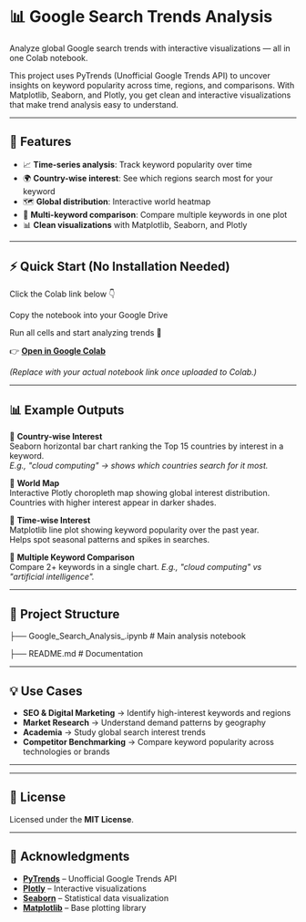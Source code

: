 # 📊 Google Search Trends Analysis

Analyze global Google search trends with interactive visualizations — all in one Colab notebook.

This project uses PyTrends (Unofficial Google Trends API) to uncover insights on keyword popularity across time, regions, and comparisons. With Matplotlib, Seaborn, and Plotly, you get clean and interactive visualizations that make trend analysis easy to understand.

---

## 🚀 Features
- 📈 **Time-series analysis**: Track keyword popularity over time  
- 🌍 **Country-wise interest**: See which regions search most for your keyword  
- 🗺️ **Global distribution**: Interactive world heatmap  
- 🔀 **Multi-keyword comparison**: Compare multiple keywords in one plot  
- 📊 **Clean visualizations** with Matplotlib, Seaborn, and Plotly  

---

## ⚡ Quick Start (No Installation Needed)

Click the Colab link below 👇

Copy the notebook into your Google Drive

Run all cells and start analyzing trends 🚀  

👉 [**Open in Google Colab**](https://colab.research.google.com/drive/1etdG73UEuqQZV-FCuFaBvotBuLbDtboZ?usp=sharing)  

*(Replace with your actual notebook link once uploaded to Colab.)*

---

## 📊 Example Outputs

🔹 **Country-wise Interest**  
Seaborn horizontal bar chart ranking the Top 15 countries by interest in a keyword.  
_E.g., "cloud computing" → shows which countries search for it most._

🔹 **World Map**  
Interactive Plotly choropleth map showing global interest distribution.  
Countries with higher interest appear in darker shades.  

🔹 **Time-wise Interest**  
Matplotlib line plot showing keyword popularity over the past year.  
Helps spot seasonal patterns and spikes in searches.  

🔹 **Multiple Keyword Comparison**  
Compare 2+ keywords in a single chart.
_E.g., "cloud computing" vs "artificial intelligence"._

---

## 📂 Project Structure
├── Google_Search_Analysis_.ipynb # Main analysis notebook

├── README.md # Documentation

---

## 💡 Use Cases
- **SEO & Digital Marketing** → Identify high-interest keywords and regions  
- **Market Research** → Understand demand patterns by geography  
- **Academia** → Study global search interest trends  
- **Competitor Benchmarking** → Compare keyword popularity across technologies or brands  

---
 

---

## 📜 License
Licensed under the **MIT License**.

---

## 🙌 Acknowledgments
- [**PyTrends**](https://github.com/GeneralMills/pytrends) – Unofficial Google Trends API  
- [**Plotly**](https://plotly.com/python/) – Interactive visualizations  
- [**Seaborn**](https://seaborn.pydata.org/) – Statistical data visualization  
- [**Matplotlib**](https://matplotlib.org/) – Base plotting library  
